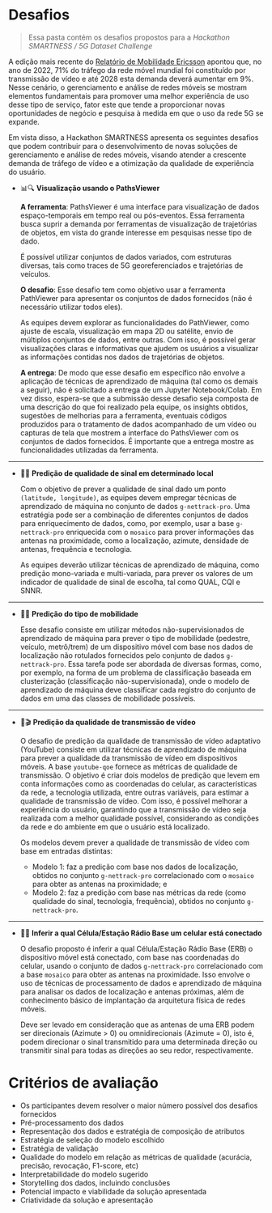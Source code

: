 # Desafios
> Essa pasta contém os desafios propostos para a _Hackathon SMARTNESS / 5G Dataset Challenge_

A edição mais recente do [Relatório de Mobilidade Ericsson](https://www.ericsson.com/en/reports-and-papers/mobility-report/dataforecasts/traffic-by-application) apontou que, no ano de 2022, 71% do tráfego da rede móvel mundial foi constituído por transmissão de vídeo e até 2028 esta demanda deverá aumentar em 9%. Nesse cenário, o gerenciamento e análise de redes móveis se mostram elementos fundamentais para promover uma melhor experiência de uso desse tipo de serviço, fator este que tende a proporcionar novas oportunidades de negócio e pesquisa à medida em que o uso da rede 5G se expande.

Em vista disso, a Hackathon SMARTNESS apresenta os seguintes desafios que podem contribuir para o desenvolvimento de novas soluções de gerenciamento e análise de redes móveis, visando atender a crescente demanda de tráfego de vídeo e a otimização da qualidade de experiência do usuário.

- 📊🔍 **Visualização usando o PathsViewer**

  **A ferramenta**: PathsViewer é uma interface para visualização de dados espaço-temporais em tempo real ou pós-eventos. Essa ferramenta busca suprir a demanda por ferramentas de visualização de trajetórias de objetos, em vista do grande interesse em pesquisas nesse tipo de dado.

  É possível utilizar conjuntos de dados variados, com estruturas diversas, tais como traces de 5G georeferenciados e trajetórias de veículos.

  **O desafio**: Esse desafio tem como objetivo usar a ferramenta PathViewer para apresentar os conjuntos de dados fornecidos (não é necessário utilizar todos eles).

  As equipes devem explorar as funcionalidades do PathViewer, como ajuste de escala, visualização em mapa 2D ou satélite, envio de múltiplos conjuntos de dados, entre outras. Com isso, é possível gerar visualizações claras e informativas que ajudem os usuários a visualizar as informações contidas nos dados de trajetórias de objetos.

  **A entrega**: De modo que esse desafio em específico não envolve a aplicação de técnicas de aprendizado de máquina (tal como os demais a seguir), não é solicitado a entrega de um Jupyter Notebook/Colab. Em vez disso, espera-se que a submissão desse desafio seja composta de uma descrição do que foi realizado pela equipe, os insights obtidos, sugestões de melhorias para a ferramenta, eventuais códigos produzidos para o tratamento de dados acompanhado de um vídeo ou capturas de tela que mostrem a interface do PathsViewer com os conjuntos de dados fornecidos. É importante que a entrega mostre as funcionalidades utilizadas da ferramenta.

---
- 🔮📶 **Predição de qualidade de sinal em determinado local**

  Com o objetivo de prever a qualidade de sinal dado um ponto `(latitude, longitude)`, as equipes devem empregar técnicas de aprendizado de máquina no conjunto de dados `g-nettrack-pro`. Uma estratégia pode ser a combinação de diferentes conjuntos de dados para enriquecimento de dados, como, por exemplo, usar a base `g-nettrack-pro` enriquecida com o `mosaico` para prover informações das antenas na proximidade, como a localização, azimute, densidade de antenas, frequência e tecnologia.

  As equipes deverão utilizar técnicas de aprendizado de máquina, como predição mono-variada e multi-variada, para prever os valores de um indicador de qualidade de sinal de escolha, tal como QUAL, CQI e SNNR.

---
- 🔮🚗 **Predição do tipo de mobilidade**

  Esse desafio consiste em utilizar métodos não-supervisionados de aprendizado de máquina para prever o tipo de mobilidade (pedestre, veículo, metrô/trem) de um dispositivo móvel com base nos dados de localização não rotulados fornecidos pelo conjunto de dados `g-nettrack-pro`. Essa tarefa pode ser abordada de diversas formas, como, por exemplo, na forma de um problema de classificação baseada em clusterização (classificação não-supervisionada), onde o modelo de aprendizado de máquina deve classificar cada registro do conjunto de dados em uma das classes de mobilidade possíveis.

---
- 🔮🎬 **Predição da qualidade de transmissão de vídeo**

  O desafio de predição da qualidade de transmissão de vídeo adaptativo (YouTube) consiste em utilizar técnicas de aprendizado de máquina para prever a qualidade da transmissão de vídeo em dispositivos móveis. A base `youtube-qoe` fornece as métricas de qualidade de transmissão. O objetivo é criar dois modelos de predição que levem em conta informações como as coordenadas do celular, as características da rede, a tecnologia utilizada, entre outras variáveis, para estimar a qualidade de transmissão de vídeo. Com isso, é possível melhorar a experiência do usuário, garantindo que a transmissão de vídeo seja realizada com a melhor qualidade possível, considerando as condições da rede e do ambiente em que o usuário está localizado.

  Os modelos devem prever a qualidade de transmissão de vídeo com base em entradas distintas:
  - Modelo 1: faz a predição com base nos dados de localização, obtidos no conjunto `g-nettrack-pro` correlacionado com o `mosaico` para obter as antenas na proximidade; e
  - Modelo 2: faz a predição com base nas métricas da rede (como qualidade do sinal, tecnologia, frequência), obtidos no conjunto `g-nettrack-pro`.

---
- 🔮📡 **Inferir a qual Célula/Estação Rádio Base um celular está conectado**

  O desafio proposto é inferir a qual Célula/Estação Rádio Base (ERB) o dispositivo móvel está conectado, com base nas coordenadas do celular, usando o conjunto de dados `g-nettrack-pro` correlacionado com a base `mosaico` para obter as antenas na proximidade. Isso envolve o uso de técnicas de processamento de dados e aprendizado de máquina para analisar os dados de localização e antenas próximas, além de conhecimento básico de implantação da arquitetura física de redes móveis.

  Deve ser levado em consideração que as antenas de uma ERB podem ser direcionais (Azimute > 0) ou omnidirecionais (Azimute = 0), isto é, podem direcionar o sinal transmitido para uma determinada direção ou transmitir sinal para todas as direções ao seu redor, respectivamente.

# Critérios de avaliação
- Os participantes devem resolver o maior número possível dos desafios fornecidos
- Pré-processamento dos dados
- Representação dos dados e estratégia de composição de atributos
- Estratégia de seleção do modelo escolhido
- Estratégia de validação
- Qualidade do modelo em relação as métricas de qualidade (acurácia, precisão, revocação, F1-score, etc)
- Interpretabilidade do modelo sugerido
- Storytelling dos dados, incluindo conclusões
- Potencial impacto e viabilidade da solução apresentada
- Criatividade da solução e apresentação
